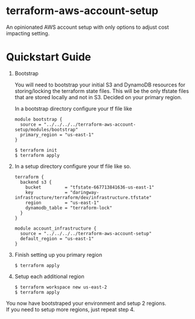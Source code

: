 # terraform-aws-account-setup
An opinionated AWS account setup with only options to adjust cost impacting setting.

# Quickstart Guide

1) Bootstrap

    You will need to bootstrap your initial S3 and DynamoDB resources for storing/locking the terraform state files.
    This will be the only tfstate files that are stored locally and not in S3.
    Decided on your primary region.
    
    In a bootstrap directory configure your tf file like
    ```hcl-terraform
    module bootstrap {
      source = "../../../../terraform-aws-account-setup/modules/bootstrap"
      primary_region = "us-east-1"
    }
    ```
    
    ```hcl-terraform
    $ terraform init
    $ terraform apply
    ```

2)
    In a setup directory configure your tf file like so.
    
    ```hcl-terraform
    terraform {
      backend s3 {
        bucket         = "tfstate-667713841636-us-east-1"
        key            = "daringway-infrastructure/terraform/dev/infrastructure.tfstate"
        region         = "us-east-1"
        dynamodb_table = "terraform-lock"
      }
    }
    
    module account_infrastructure {
      source = "../../../../terraform-aws-account-setup"
      default_region = "us-east-1"
    }
    ```

3) Finish setting up you primary region
    
    ```hcl-terraform
    $ terraform apply
    ```

4) Setup each additional region
    
    ```hcl-terraform
    $ terraform workspace new us-east-2
    $ terraform apply
    ```

You now have bootstraped your environment and setup 2 regions.  
If you need to setup more regions, just repeat step 4.